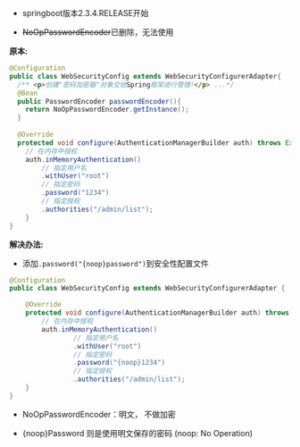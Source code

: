 - springboot版本2.3.4.RELEASE开始

- ~~NoOpPasswordEncoder~~已删除，无法使用

**原本:**

```java
@Configuration
public class WebSecurityConfig extends WebSecurityConfigurerAdapter{
  /** <p>创建"密码加密器"对象交给Spring框架进行管理!</p> ...*/
  @Bean
  public PasswordEncoder passwordEncoder(){
    return NoOpPasswordEncoder.getInstance();
  }
  
  @Override
  protected void configure(AuthenticationManagerBuilder auth) throws Exception {
    // 在内存中授权
    auth.inMemoryAuthentication()
      	// 指定用户名
      	.withUser("root")
        // 指定密码
        .password("1234")
        // 指定授权
        .authorities("/admin/list");
    }
}
```

**解决办法:**

- 添加`.password("{noop}password")`到安全性配置文件

```java
@Configuration
public class WebSecurityConfig extends WebSecurityConfigurerAdapter {

    @Override
    protected void configure(AuthenticationManagerBuilder auth) throws Exception {
        // 在内存中授权
        auth.inMemoryAuthentication()
                // 指定用户名
                .withUser("root")
                // 指定密码
                .password("{noop}1234")
                // 指定授权
                .authorities("/admin/list");
    }
}
```

- NoOpPasswordEncoder：明文， 不做加密

- {noop}Password 则是使用明文保存的密码 (noop: No Operation)